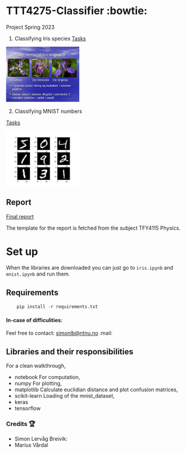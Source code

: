 # TTT4275-Classifier :bowtie:
Project Spring 2023

1. Classifying Iris species 
[Tasks](Resources/iris.pdf)

<img src="Resources/Klassene.jpg" width="200">

2. Classifying MNIST numbers

[Tasks](Resources/digits.pdf)

<img src="Resources/numbers.png" width="200">

## Report
[Final report](Resources/TTT4275_Classifier_report.pdf)

The template for the report is fetched from the subject TFY4115 Physics.

# Set up
 
When the libraries are downloaded you can just go to `iris.ipynb` and `mnist.ipynb` and run them.
## Requirements 
```python
    pip install -r requirements.txt
```
#### In-case of difficulities:
Feel free to contact:
    simonlb@ntnu.no :mail:

## Libraries and their responsibilities 
For a clean walkthrough,
* notebook
For computation,
* numpy
For plotting,
* matplotlib
Calculate euclidian distance and plot confusion matrices,
* scikit-learn
Loading of the mnist_dataset,
* keras
* tensorflow 

### Credits :trophy:
* Simon Lervåg Breivik: 
* Marius Vårdal